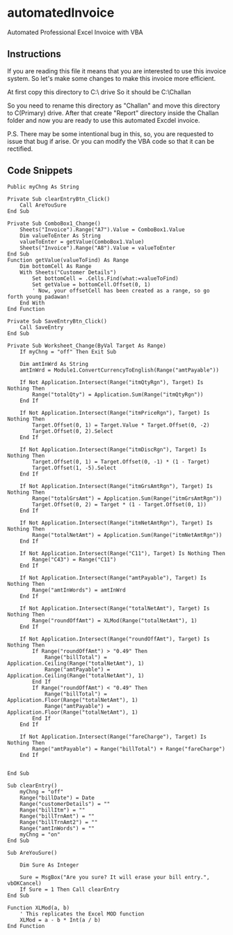 # automatedInvoice
Automated Professional Excel Invoice with VBA

## Instructions
If you are reading this file it means that you are interested to use this invoice system. So let's make some changes to make this invoice more efficient.

At first copy this directory to C:\ drive So it should be C:\Challan

So you need to rename this directory as "Challan" and move this directory to C(Primary) drive. After that create "Report" directory inside the Challan folder and now you are ready to use this automated Excdel invoice.

P.S. There may be some intentional bug in this, so, you are requested to issue that bug if arise. Or you can modify the VBA code so that it can be rectified.

## Code Snippets

```vba
Public myChng As String

Private Sub clearEntryBtn_Click()
    Call AreYouSure
End Sub

Private Sub ComboBox1_Change()
    Sheets("Invoice").Range("A7").Value = ComboBox1.Value
    Dim valueToEnter As String
    valueToEnter = getValue(ComboBox1.Value)
    Sheets("Invoice").Range("A8").Value = valueToEnter
End Sub
Function getValue(valueToFind) As Range
    Dim bottomCell As Range
    With Sheets("Customer Details")
        Set bottomCell = .Cells.Find(what:=valueToFind)
        Set getValue = bottomCell.Offset(0, 1)
        ' Now, your offsetCell has been created as a range, so go forth young padawan!
    End With
End Function

Private Sub SaveEntryBtn_Click()
    Call SaveEntry
End Sub

Private Sub Worksheet_Change(ByVal Target As Range)
    If myChng = "off" Then Exit Sub
    
    Dim amtInWrd As String
    amtInWrd = Module1.ConvertCurrencyToEnglish(Range("amtPayable"))
    
    If Not Application.Intersect(Range("itmQtyRgn"), Target) Is Nothing Then
        Range("totalQty") = Application.Sum(Range("itmQtyRgn"))
    End If

    If Not Application.Intersect(Range("itmPriceRgn"), Target) Is Nothing Then
        Target.Offset(0, 1) = Target.Value * Target.Offset(0, -2)
        Target.Offset(0, 2).Select
    End If
    
    If Not Application.Intersect(Range("itmDiscRgn"), Target) Is Nothing Then
        Target.Offset(0, 1) = Target.Offset(0, -1) * (1 - Target)
        Target.Offset(1, -5).Select
    End If
    
    If Not Application.Intersect(Range("itmGrsAmtRgn"), Target) Is Nothing Then
        Range("totalGrsAmt") = Application.Sum(Range("itmGrsAmtRgn"))
        Target.Offset(0, 2) = Target * (1 - Target.Offset(0, 1))
    End If
    
    If Not Application.Intersect(Range("itmNetAmtRgn"), Target) Is Nothing Then
        Range("totalNetAmt") = Application.Sum(Range("itmNetAmtRgn"))
    End If
    
    If Not Application.Intersect(Range("C11"), Target) Is Nothing Then
        Range("C43") = Range("C11")
    End If
    
    If Not Application.Intersect(Range("amtPayable"), Target) Is Nothing Then
        Range("amtInWords") = amtInWrd
    End If
    
    If Not Application.Intersect(Range("totalNetAmt"), Target) Is Nothing Then
        Range("roundOffAmt") = XLMod(Range("totalNetAmt"), 1)
    End If
    
    If Not Application.Intersect(Range("roundOffAmt"), Target) Is Nothing Then
        If Range("roundOffAmt") > "0.49" Then
            Range("billTotal") = Application.Ceiling(Range("totalNetAmt"), 1)
            Range("amtPayable") = Application.Ceiling(Range("totalNetAmt"), 1)
        End If
        If Range("roundOffAmt") < "0.49" Then
            Range("billTotal") = Application.Floor(Range("totalNetAmt"), 1)
            Range("amtPayable") = Application.Floor(Range("totalNetAmt"), 1)
        End If
    End If
    
    If Not Application.Intersect(Range("fareCharge"), Target) Is Nothing Then
        Range("amtPayable") = Range("billTotal") + Range("fareCharge")
    End If
    
    
End Sub

Sub clearEntry()
    myChng = "off"
    Range("billDate") = Date
    Range("customerDetails") = ""
    Range("billItm") = ""
    Range("billTrnAmt") = ""
    Range("billTrnAmt2") = ""
    Range("amtInWords") = ""
    myChng = "on"
End Sub

Sub AreYouSure()

    Dim Sure As Integer
    
    Sure = MsgBox("Are you sure? It will erase your bill entry.", vbOKCancel)
    If Sure = 1 Then Call clearEntry
End Sub

Function XLMod(a, b)
    ' This replicates the Excel MOD function
    XLMod = a - b * Int(a / b)
End Function

```
